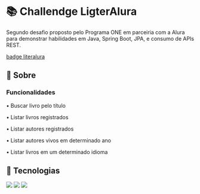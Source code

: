 <h1> 📚 Challendge LigterAlura </h1>

<p>Segundo desafio proposto pelo Programa ONE em parceiria com a Alura para demonstrar habilidades em Java, Spring Boot, JPA, e consumo de APIs REST.</p>

[badge literalura](https://github.com/VitorPalmieri-DSPy/challenge-literAlura/assets/83787062/22bbe28f-117b-4c68-909d-97a692f7de76)



<h2>📓 Sobre </h2>
<h3> Funcionalidades </h3>

<p>
• Buscar livro pelo título
</p>
<p>
• Listar livros registrados
</p>
<p>
• Listar autores registrados
</p>
<p>
• Listar autores vivos em determinado ano
</p>
<p>
• Listar livros em um determinado idioma
</p>

## 🚀 Tecnologias
<div>
  <img src="https://img.shields.io/badge/java-%23ED8B00.svg?style=for-the-badge&logo=openjdk&logoColor=white">
  <img src="https://img.shields.io/badge/spring-%236DB33F.svg?style=for-the-badge&logo=spring&logoColor=white">
  <img src="https://img.shields.io/badge/PostgreSQL-000?style=for-the-badge&logo=postgresql""
</div>
